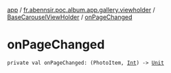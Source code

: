 [app](../../index.md) / [fr.abennsir.poc.album.app.gallery.viewholder](../index.md) / [BaseCarouselViewHolder](index.md) / [onPageChanged](./on-page-changed.md)

# onPageChanged

`private val onPageChanged: (PhotoItem, `[`Int`](https://kotlinlang.org/api/latest/jvm/stdlib/kotlin/-int/index.html)`) -> `[`Unit`](https://kotlinlang.org/api/latest/jvm/stdlib/kotlin/-unit/index.html)